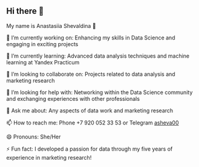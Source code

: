 ## Hi there 👋
My name is Anastasiia Shevaldina 🙋


🔭 I’m currently working on: Enhancing my skills in Data Science and engaging in exciting projects

🌱 I’m currently learning: Advanced data analysis techniques and machine learning at Yandex Practicum

👯 I’m looking to collaborate on: Projects related to data analysis and marketing research

🤔 I’m looking for help with: Networking within the Data Science community and exchanging experiences with other professionals

💬 Ask me about: Any aspects of data work and marketing research

📫 How to reach me: Phone +7 920 052 33 53 or Telegram [asheva00](https://t.me/asheva00)

😄 Pronouns: She/Her

⚡ Fun fact: I developed a passion for data through my five years of experience in marketing research!
